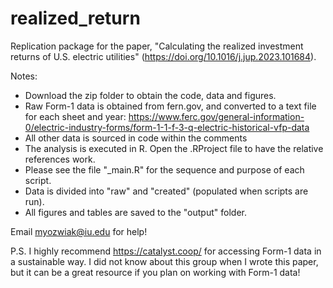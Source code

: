 # realized_return
Replication package for the paper, "Calculating the realized investment returns of U.S. electric utilities" (https://doi.org/10.1016/j.jup.2023.101684).

Notes:
 - Download the zip folder to obtain the code, data and figures.
 - Raw Form-1 data is obtained from fern.gov, and converted to a text file for each sheet and year: https://www.ferc.gov/general-information-0/electric-industry-forms/form-1-1-f-3-q-electric-historical-vfp-data
 - All other data is sourced in code within the comments
 - The analysis is executed in R. Open the .RProject file to have the relative references work.
 - Please see the file "_main.R" for the sequence and purpose of each script.
 - Data is divided into "raw" and "created" (populated when scripts are run).
 - All figures and tables are saved to the "output" folder.

Email myozwiak@iu.edu for help! 

P.S. I highly recommend https://catalyst.coop/ for accessing Form-1 data in a sustainable way. I did not know about this group when I wrote this paper, but it can be a great resource if you plan on working with Form-1 data!
